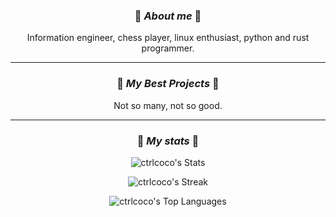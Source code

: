 <div align="center">

### 🌟 *About me* 🌟

Information engineer, chess player, linux enthusiast, python and rust programmer.

---

### 🌟 *My Best Projects* 🌟

Not so many, not so good.

---
### 🌟 *My stats* 🌟



![ctrlcoco's Stats](https://github-readme-stats.vercel.app/api?username=ctrlcoco&theme=gruvbox&show_icons=true&hide_border=false&count_private=true)

![ctrlcoco's Streak](https://github-readme-streak-stats.herokuapp.com/?user=ctrlcoco&theme=gruvbox&hide_border=false)

![ctrlcoco's Top Languages](https://github-readme-stats.vercel.app/api/top-langs/?username=ctrlcoco&theme=gruvbox&show_icons=true&hide_border=false&layout=compact)

<div>

<!--
---
### 🌟 *My telegram* 🌟
<a href="https://t.me/" target="_blank"><img src="https://internetwithoutborders.org/wp-content/uploads/2018/04/telegram-1-1170x365.jpg" alt="DM" height="50" width="174"></a>

---
### 🌟 *Donate* 🌟
<a href="https://www.buymeacoffee.com/" target="_blank"><img src="https://cdn.buymeacoffee.com/buttons/default-orange.png" alt="Buy Me A Coffee" height="41" width="174"></a>
-->

